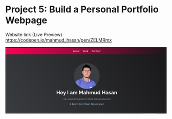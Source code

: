 # Project 5: Build a Personal Portfolio Webpage

 Website link (Live Preview) https://codepen.io/mahmud_hasan/pen/ZELMRmx


![alt text](https://github.com/Mahmud-Buet15/Responsive-web-design-projects/blob/main/5.%20Build%20a%20Personal%20Portfolio%20Website/images/personal%20portfolio%20.png)
